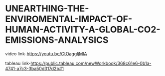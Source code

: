 # UNEARTHING-THE-ENVIROMENTAL-IMPACT-OF-HUMAN-ACTIVITY-A-GLOBAL-CO2-EMISSIONS-ANALYSICS


video link-https://youtu.be/CtOaggljMlA

tableau link-https://public.tableau.com/newWorkbook/368c61e6-0b1a-4741-a7c3-3ba50d317d2b#1
